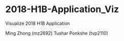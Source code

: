 # 2018-H1B-Application_Viz
Visualize 2018 H1B Application 

Ming Zhong (mz2692)
Tushar Ponkshe (tvp2110)
